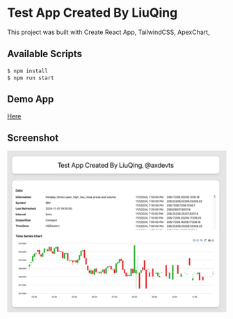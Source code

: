 # Test App Created By LiuQing

This project was built with Create React App, TailwindCSS, ApexChart, 

## Available Scripts

```script
$ npm install 
$ npm run start
```

## Demo App

[Here](https://)

## Screenshot

![img](https://raw.githubusercontent.com/axdevts/React-Chart-Visualization/main/public/screenshot.png)


